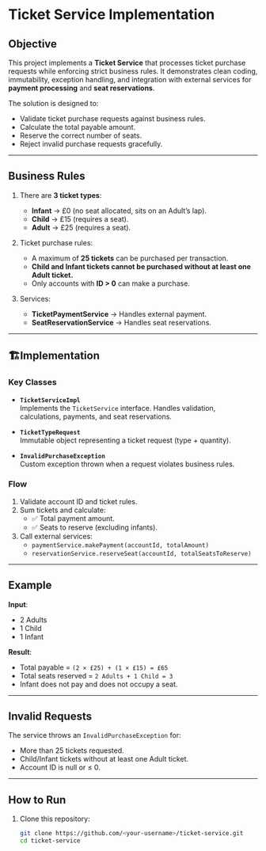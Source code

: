 #  Ticket Service Implementation

##  Objective
This project implements a **Ticket Service** that processes ticket purchase requests while enforcing strict business rules. It demonstrates clean coding, immutability, exception handling, and integration with external services for **payment processing** and **seat reservations**.

The solution is designed to:
- Validate ticket purchase requests against business rules.  
- Calculate the total payable amount.  
- Reserve the correct number of seats.  
- Reject invalid purchase requests gracefully.  

---

##  Business Rules
1. There are **3 ticket types**:  
   - **Infant** → £0 (no seat allocated, sits on an Adult’s lap).  
   - **Child** → £15 (requires a seat).  
   - **Adult** → £25 (requires a seat).  

2. Ticket purchase rules:  
   - A maximum of **25 tickets** can be purchased per transaction.  
   - **Child and Infant tickets cannot be purchased without at least one Adult ticket.**  
   - Only accounts with **ID > 0** can make a purchase.  

3. Services:  
   - **TicketPaymentService** → Handles external payment.  
   - **SeatReservationService** → Handles seat reservations.  

---

## 🏗Implementation
### Key Classes
- **`TicketServiceImpl`**  
  Implements the `TicketService` interface. Handles validation, calculations, payments, and seat reservations.  

- **`TicketTypeRequest`**  
  Immutable object representing a ticket request (type + quantity).  

- **`InvalidPurchaseException`**  
  Custom exception thrown when a request violates business rules.  

### Flow
1. Validate account ID and ticket rules.  
2. Sum tickets and calculate:  
   - ✅ Total payment amount.  
   - ✅ Seats to reserve (excluding infants).  
3. Call external services:  
   - `paymentService.makePayment(accountId, totalAmount)`  
   - `reservationService.reserveSeat(accountId, totalSeatsToReserve)`  

---

##  Example
**Input**:  
- 2 Adults  
- 1 Child  
- 1 Infant  

**Result**:  
- Total payable = `(2 × £25) + (1 × £15) = £65`  
- Total seats reserved = `2 Adults + 1 Child = 3`  
- Infant does not pay and does not occupy a seat.  

---

##  Invalid Requests
The service throws an `InvalidPurchaseException` for:  
- More than 25 tickets requested.  
- Child/Infant tickets without at least one Adult ticket.  
- Account ID is null or ≤ 0.  

---

##  How to Run
1. Clone this repository:
   ```bash
   git clone https://github.com/<your-username>/ticket-service.git
   cd ticket-service
